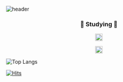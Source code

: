 ![header](https://capsule-render.vercel.app/api?type=venom&height=200&section=header&text=Zi-Yoon%20&color=0:D091F6,100:B291F6&fontSize=90&fontColor=534866&animation=fadeIn)

<h3 align="center">📖 Studying 📖</h3>
<div align="center">
    <p align="center">
        <img src="https://github.com/Zi-Yoon/Zi-yoon/assets/80300035/1ffde2b7-8b99-447d-b7db-3600ab20ebec" height="20">
    </p>
    <p align="center">
        <img src="https://github.com/Zi-Yoon/Zi-yoon/assets/80300035/58752a03-a7f0-4d43-a01c-8b113d025b4b" height="20">
    </p>
</div>

![Top Langs](https://github-readme-stats.vercel.app/api/top-langs/?username=Zi-Yoon&layout=compact)

[![Hits](https://hits.seeyoufarm.com/api/count/incr/badge.svg?url=https%3A%2F%2Fgithub.com%2FZi-yoon%2Fhit-counter&count_bg=%23FBB4F3&title_bg=%23BB8CD7&icon=github.svg&icon_color=%23E7E7E7&title=hits&edge_flat=false)](https://hits.seeyoufarm.com)
